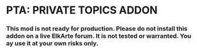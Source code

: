 # PTA: PRIVATE TOPICS ADDON

### This mod is not ready for production. Please do not install this addon on a live ElkArte forum.  It is not tested or warranted. You ay use it at your own risks only.
